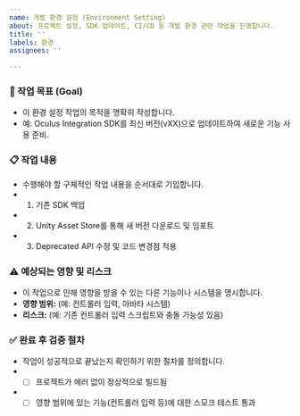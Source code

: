 ```yaml
---
name: 개발 환경 설정 (Environment Setting)
about: 프로젝트 설정, SDK 업데이트, CI/CD 등 개발 환경 관련 작업을 진행합니다.
title: ''
labels: 환경
assignees: ''

---
```


### 🎯 작업 목표 (Goal)
* 이 환경 설정 작업의 목적을 명확히 작성합니다.
* 예: Oculus Integration SDK를 최신 버전(vXX)으로 업데이트하여 새로운 기능 사용 준비.

### 📋 작업 내용
* 수행해야 할 구체적인 작업 내용을 순서대로 기입합니다.
* 1. 기존 SDK 백업
* 2. Unity Asset Store를 통해 새 버전 다운로드 및 임포트
* 3. Deprecated API 수정 및 코드 변경점 적용

### ⚠️ 예상되는 영향 및 리스크
* 이 작업으로 인해 영향을 받을 수 있는 다른 기능이나 시스템을 명시합니다.
* **영향 범위:** (예: 컨트롤러 입력, 아바타 시스템)
* **리스크:** (예: 기존 컨트롤러 입력 스크립트와 충돌 가능성 있음)

### ✅ 완료 후 검증 절차
* 작업이 성공적으로 끝났는지 확인하기 위한 절차를 정의합니다.
* - [ ] 프로젝트가 에러 없이 정상적으로 빌드됨
* - [ ] 영향 범위에 있는 기능(컨트롤러 입력 등)에 대한 스모크 테스트 통과
